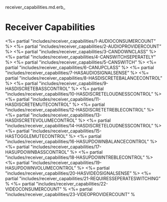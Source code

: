receiver\_capabilities.md.erb\_

# Receiver Capabilities

\<%= partial "includes/receiver\_capabilities/1-AUDIOCONSUMERCOUNT” %\>
\<%= partial "includes/receiver\_capabilities/2-AUDIOPROVIDERCOUNT” %\>
\<%= partial "includes/receiver\_capabilities/3-CANDOWNCLASS” %\>
\<%= partial "includes/receiver\_capabilities/4-CANSWITCHSEPERATELY” %\>
\<%= partial "includes/receiver\_capabilities/5-CANSWITCH” %\>
\<%= partial "includes/receiver\_capabilities/6-CANUPCLASS” %\>
\<%= partial "includes/receiver\_capabilities/7-HASAUDIOSIGNALSENSE” %\>
\<%= partial "includes/receiver\_capabilities/8-HASDISCRETEBALANCECONTROL” %\>
\<%= partial "includes/receiver\_capabilities/9-HASDISCRETEBASSCONTROL” %\>
\<%= partial "includes/receiver\_capabilities/10-HASDISCRETELOUDNESSCONTROL” %\>
\<%= partial "includes/receiver\_capabilities/11-HASDISCRETEMUTECONTROL” %\>
\<%= partial "includes/receiver\_capabilities/12-HASDISCRETETREBLECONTROL” %\>
\<%= partial "includes/receiver\_capabilities/13-HASDISCRETEVOLUMECONTROL” %\>
\<%= partial "includes/receiver\_capabilities/14-HASDISCRETELOUDNESSCONTROL” %\>
\<%= partial "includes/receiver\_capabilities/15-HASTOGGLEMUTECONTROL” %\>
\<%= partial "includes/receiver\_capabilities/16-HASUPDOWNBALANCECONTROL” %\>
\<%= partial "includes/receiver\_capabilities/17-HASUPDOWNBASSCONTROL” %\>
\<%= partial "includes/receiver\_capabilities/18-HASUPDOWNTREBLECONTROL” %\>
\<%= partial "includes/receiver\_capabilities/19-HASUPDOWNVOLUMECONTROL” %\>
\<%= partial "includes/receiver\_capabilities/20-HASVIDEOSIGNALSENSE” %\>
\<%= partial "includes/receiver\_capabilities/21-REQUIRESSEPERATESWITCHING” %
\<%= partial "includes/receiver\_capabilities/22-VIDEOCONSUMERCOUNT” %
\<%= partial "includes/receiver\_capabilities/23-VIDEOPROVIDERCOUNT” %